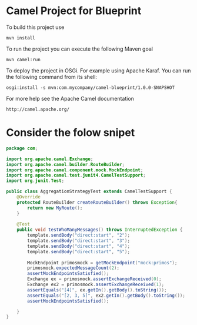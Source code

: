 Camel Project for Blueprint 
=========================================

To build this project use

    mvn install

To run the project you can execute the following Maven goal

    mvn camel:run

To deploy the project in OSGi. For example using Apache Karaf.
You can run the following command from its shell:

    osgi:install -s mvn:com.mycompany/camel-blueprint/1.0.0-SNAPSHOT

For more help see the Apache Camel documentation

    http://camel.apache.org/
# Consider the folow snipet
```java
package com;

import org.apache.camel.Exchange;
import org.apache.camel.builder.RouteBuilder;
import org.apache.camel.component.mock.MockEndpoint;
import org.apache.camel.test.junit4.CamelTestSupport;
import org.junit.Test;

public class AggregationStrategyTest extends CamelTestSupport {
	@Override
	protected RouteBuilder createRouteBuilder() throws Exception{
		return new MyRoute();
	}
	
	@Test
	public void testWhoManyMessages() throws InterruptedException {
		template.sendBody("direct:start", "2");
		template.sendBody("direct:start", "3");
		template.sendBody("direct:start", "4");
		template.sendBody("direct:start", "5");
		
		MockEndpoint primosmock = getMockEndpoint("mock:primos");
		primosmock.expectedMessageCount(2);
		assertMockEndpointsSatisfied();
		Exchange ex = primosmock.assertExchangeReceived(0);
		Exchange ex2 = primosmock.assertExchangeReceived(1);
		assertEquals("[4]", ex.getIn().getBody().toString());
		assertEquals("[2, 3, 5]", ex2.getIn().getBody().toString());
		assertMockEndpointsSatisfied();

	}
}
```
